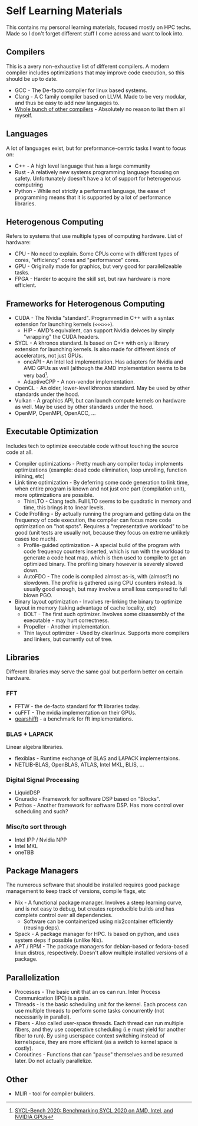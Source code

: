 # Self Learning Materials
This contains my personal learning materials, focused mostly on HPC techs. Made so I don't forget different stuff I come across and want to look into.

## Compilers
This is a avery non-exhaustive list of different compilers. A modern compiler includes optimizations that may improve code execution, so this should be up to date.
 - GCC - The De-facto compiler for linux based systems.
 - Clang - A C family compiler based on LLVM. Made to be very modular, and thus be easy to add new languages to.
 - [Whole bunch of other compilers](https://en.wikipedia.org/wiki/List_of_compilers) - Absolutely no reason to list them all myself.

## Languages
A lot of languages exist, but for preformance-centric tasks I want to focus on:
- C++ - A high level language that has a large community
- Rust - A relatively new systems programming language focusing on safety. Unfortunately doesn't have a lot of support for heterogenous computring
- Python - While not strictly a performant language, the ease of programming means that it is supported by a lot of performance libraries.

## Heterogenous Computing
Refers to systems that use multiple types of computing hardware. List of hardware:
- CPU - No need to explain. Some CPUs come with different types of cores, "efficiency" cores and "performance" cores.
- GPU - Originally made for graphics, but very good for parallelizeable tasks.
- FPGA - Harder to acquire the skill set, but raw hardware is more efficient.

## Frameworks for Heterogenous Computing
- CUDA - The Nvidia "standard". Programmed in C++ with a syntax extension for launching kernels (`<<<>>>`).
  - HIP - AMD's equivalent, can support Nvidia deivces by simply "wrapping" the CUDA headers.
- SYCL - A khronos standard. Is based on C++ with only a library extension for launching kernels. Is also made for different kinds of accelerators, not just GPUs.
  - oneAPI - An Intel led implementation. Has adapters for Nvidia and AMD GPUs as well (although the AMD implementation seems to be very bad[^1].
  - AdaptiveCPP - A non-vendor implementation.
- OpenCL - An older, lower-level khronos standard. May be used by other standards under the hood.
- Vulkan - A graphics API, but can launch compute kernels on hardware as well. May be used by other standards under the hood.
- OpenMP, OpenMPI, OpenACC, ...

## Executable Optimization
Includes tech to optimize executable code without touching the source code at all.
- Compiler optimizations - Pretty much any compiler today implements optimizations (example: dead code elimination, loop unrolling, function inlining, etc)
- Link time optimization - By deferring some code generation to link time, when entire program is known and not just one part (compilation unit), more optimizations are possible.
  - ThinLTO - Clang tech. Full LTO seems to be quadratic in memory and time, this brings it to linear levels.
- Code Profiling - By actually running the program and getting data on the frequency of code execution, the compiler can focus more code optimization on "hot spots". Requires a "representative workload" to be good (unit tests are usually not, because they focus on extreme unlikely cases too much).
  - Profile-guided optimization - A special build of the program with code frequency counters inserted, which is run with the workload to generate a code heat map, which is then used to compile to get an optimized binary. The profiling binary however is severely slowed down.
  - AutoFDO - The code is compiled almost as-is, with (almost?) no slowdown. The profile is gathered using CPU counters instead. Is usually good enough, but may involve a small loss compared to full blown PGO.
- Binary layout optimization - Involves re-linking the binary to optimize layout in memory (taking advantage of cache locality, etc)
  - BOLT - The first such optimizer. Involves some disassembly of the executable - may hurt correctness.
  - Propeller - Another implementation.
  - Thin layout optimizer - Used by clearlinux. Supports more compilers and linkers, but currently out of tree.

## Libraries
Different libraries may serve the same goal but perform better on certain hardware.

### FFT
- FFTW - the de-facto standard for fft libraries today.
- cuFFT - The nvidia implementation on their GPUs.
- [gearshifft](https://github.com/mpicbg-scicomp/gearshifft) - a benchmark for fft implementations.

### BLAS + LAPACK
Linear algebra libraries.
- flexiblas - Runtime exchange of BLAS and LAPACK implementaions.
- NETLIB-BLAS, OpenBLAS, ATLAS, Intel MKL, BLIS, ...

### Digital Signal Processing
- LiquidDSP
- Gnuradio - Framework for software DSP based on "Blocks".
- Pothos - Another framework for software DSP. Has more control over scheduling and such?

### Misc/to sort through
- Intel IPP / Nvidia NPP
- Intel MKL
- oneTBB

## Package Managers
The numerous software that should be installed requires good package management to keep track of versions, compile flags, etc
- Nix - A functional package manager. Involves a steep learning curve, and is not easy to debug, but creates reproducible builds and has complete control over all dependencies.
  - Software can be containerized using nix2container efficiently (reusing deps).
- Spack - A package manager for HPC. Is based on python, and uses system deps if possible (unlike Nix).
- APT / RPM - The package managers for debian-based or fedora-based linux distros, respectively. Doesn't allow multiple installed versions of a package.

## Parallelization
- Processes - The basic unit that an os can run. Inter Process Communication (IPC) is a pain.
- Threads - Is the basic scheduling unit for the kernel. Each process can use multiple threads to perform some tasks concurrently (not necessarily in parallel).
- Fibers - Also called user-space threads. Each thread can run multiple fibers, and they use cooperative scheduling (i.e must yield for another fiber to run). By using userspace context switching instead of kernelspace, they are more efficient (as a switch to kernel space is costly).
- Coroutines - Functions that can "pause" themselves and be resumed later. Do not actually parallelize.

## Other
- MLIR - tool for compiler builders.

 [^1]: [SYCL-Bench 2020: Benchmarking SYCL 2020 on AMD, Intel, and NVIDIA GPUs](https://dl.acm.org/doi/fullHtml/10.1145/3648115.3648120)
